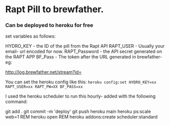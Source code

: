 # Rapt Pill to brewfather. 

### Can be deployed to heroku for free

set variables as follows:

HYDRO_KEY - the ID of the pill from the Rapt API
RAPT_USER - Usually your email- url encoded for now. 
RAPT_Password - the API secret generated on the RAPT APP
BF_Pass - The token after the URL generated in brewfather- eg:

http://log.brewfather.net/stream?id=<THIS TOKEN HERE>

You can set the heroku config like this:
``heroku config:set HYDRO_KEY=xx RAPT_USER=xx RAPT_PW=XX BF_PASS=xx``

I used the heroku scheduler to run this hourly- added with the following command:

git add .
git commit -m 'deploy'
git push heroku main
heroku ps:scale web=1
REM heroku open
REM heroku addons:create scheduler:standard
